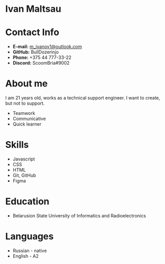 # Ivan Maltsau
# Contact Info
 * **E-mail:** m_ivanov1@outlook.com
 * **GitHub:** BullDozerinjo
 * **Phone:** +375 44 777-33-22
 * **Discord:** ScoomBria#9002

 # About me
 I am 21 years old, works as a technical support engineer. I want to create, but not to support.

   * Teamwork
   * Communicative
   * Quick learner

 # Skills
   * Javascript
   * CSS
   * HTML
   * Git, GitHub
   * Figma

# Education
 * Belarusion State University of Informatics and Radioelectronics

# Languages
* Russian - native
* English - A2